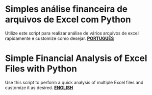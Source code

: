 # Simples análise financeira de arquivos de Excel com Python
Utilize este script para realizar análise de vários arquivos de excel rapidamente e customize como desejar.
[**PORTUGUÊS**](README_pt_.md)

# Simple Financial Analysis of Excel Files with Python
Use this script to perform a quick analysis of multiple Excel files and customize it as desired.
[**ENGLISH**](README_eng.md) 
